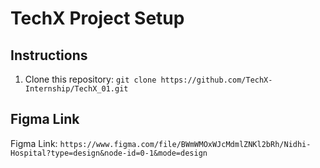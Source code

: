 # TechX Project Setup

## Instructions

1. Clone this repository: `git clone https://github.com/TechX-Internship/TechX_01.git`
## Figma Link

Figma Link: `https://www.figma.com/file/BWmWMOxWJcMdmlZNKl2bRh/Nidhi-Hospital?type=design&node-id=0-1&mode=design`
